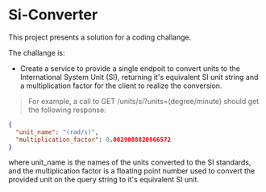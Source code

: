 # Si-Converter

This project presents a solution for a coding challange.

The challange is:
  - Create a service to provide a single endpoit to convert units to the International System Unit (SI), returning it's equivalent SI unit string and a multiplication factor for the client to realize the conversion.
  > For example, a call to GET /units/si?units=(degree/minute) should get the following response:
   
```json
{
  "unit_name": "(rad/s)",
  "multiplication_factor": 0.0029088820866572
}
```

where unit_name is the names of the units converted to the SI standards, and the multiplication factor is a floating point number used to convert the provided unit on the query string to it's equivalent SI unit.
